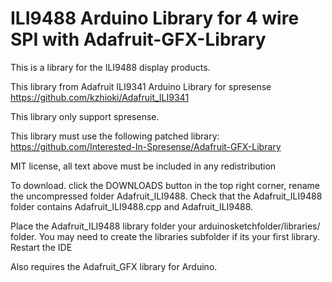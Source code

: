 # ILI9488 Arduino Library for 4 wire SPI with Adafruit-GFX-Library

This is a library for the ILI9488 display products.

This library from Adafruit ILI9341 Arduino Library for spresense
https://github.com/kzhioki/Adafruit_ILI9341

This library only support spresense.

This library must use the following patched library:
https://github.com/Interested-In-Spresense/Adafruit-GFX-Library


MIT license, all text above must be included in any redistribution

To download. click the DOWNLOADS button in the top right corner, rename the uncompressed folder Adafruit_ILI9488. Check that the Adafruit_ILI9488 folder contains Adafruit_ILI9488.cpp and Adafruit_ILI9488.

Place the Adafruit_ILI9488 library folder your arduinosketchfolder/libraries/ folder. You may need to create the libraries subfolder if its your first library. Restart the IDE

Also requires the Adafruit_GFX library for Arduino.
